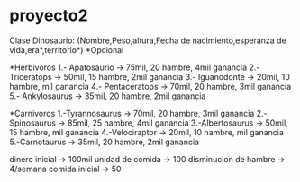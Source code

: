 # proyecto2
Clase Dinosaurio: (Nombre,Peso,altura,Fecha de nacimiento,esperanza de vida,era*,territorio*)       *Opcional

*Herbivoros
1.- Apatosaurio -> 75mil, 20 hambre, 4mil ganancia 
2.- Triceratops -> 50mil, 15 hambre, 2mil ganancia 
3.- Iguanodonte -> 20mil, 10 hambre, mil ganancia 
4.- Pentaceratops -> 70mil, 20 hambre, 3mil ganancia
5.- Ankylosaurus -> 35mil, 20 hambre, 2mil ganancia

*Carnivoros
1.-Tyrannosaurus -> 70mil, 20 hambre, 3mil ganancia
2.-Spinosaurus -> 85mil, 25 hambre, 4mil ganancia
3.-Albertosaurus -> 50mil, 15 hambre, mil ganancia 
4.-Velociraptor -> 20mil, 10 hambre, mil ganancia
5.-Carnotaurus -> 35mil, 20 hambre, 2mil ganancia

dinero inicial -> 100mil
unidad de comida -> 100
disminucion de hambre -> 4/semana
comida inicial -> 50
